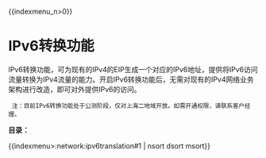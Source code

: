 {{indexmenu_n>0}}

# IPv6转换功能

IPv6转换功能，可为现有的IPv4的EIP生成一个对应的IPv6地址，提供将IPv6访问流量转换为IPv4流量的能力。开启IPv6转换功能后，无需对现有的IPv4网络业务架构进行改造，即可对外提供IPv6的访问。

``` 
 注：目前IPv6转换功能处于公测阶段，仅对上海二地域开放。如需开通权限，请联系客户经理。
```

**目录：**

{{indexmenu>:network:ipv6translation#1 | nsort dsort msort}}

